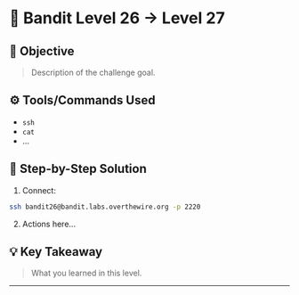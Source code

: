 # 🔐 Bandit Level 26 → Level 27

## 🎯 Objective
> Description of the challenge goal.

## ⚙️ Tools/Commands Used
- `ssh`
- `cat`
- ...

## 🧠 Step-by-Step Solution

1. Connect:
```bash
ssh bandit26@bandit.labs.overthewire.org -p 2220
```

2. Actions here...

## 💡 Key Takeaway
> What you learned in this level.

---
